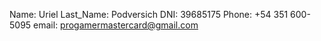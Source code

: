 Name: Uriel
Last_Name: Podversich
DNI: 39685175
Phone: +54 351 600-5095
email: progamermastercard@gmail.com
